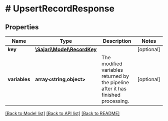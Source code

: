 # # UpsertRecordResponse

## Properties

| Name          | Type                                        | Description                                                                       | Notes      |
| ------------- | ------------------------------------------- | --------------------------------------------------------------------------------- | ---------- |
| **key**       | [**\Sajari\Model\RecordKey**](RecordKey.md) |                                                                                   | [optional] |
| **variables** | **array<string,object>**                    | The modified variables returned by the pipeline after it has finished processing. | [optional] |

[[Back to Model list]](../../README.md#models) [[Back to API list]](../../README.md#endpoints) [[Back to README]](../../README.md)

